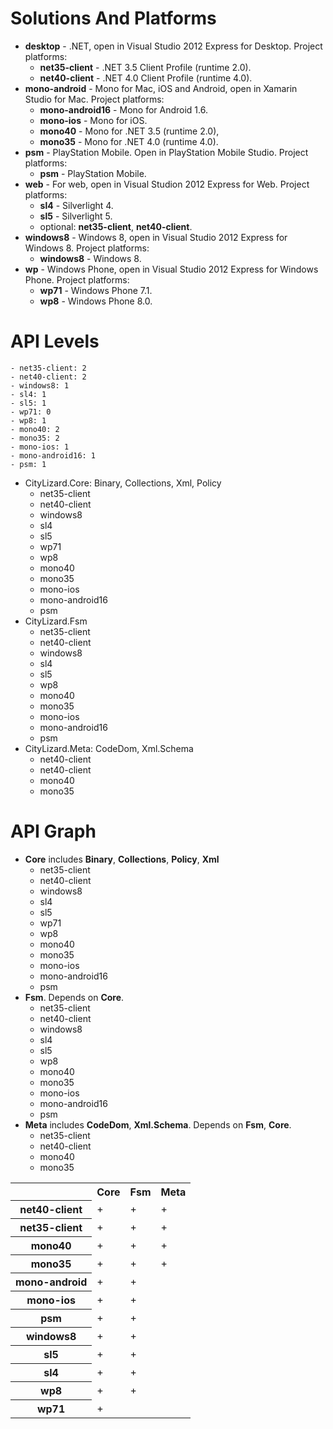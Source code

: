 # Solutions And Platforms

- **desktop** - .NET, open in Visual Studio 2012 Express for Desktop. Project platforms:
  - **net35-client** - .NET 3.5 Client Profile (runtime 2.0).
  - **net40-client** - .NET 4.0 Client Profile (runtime 4.0).
- **mono-android** - Mono for Mac, iOS and Android, open in Xamarin Studio for Mac. Project platforms:
  - **mono-android16** - Mono for Android 1.6.
  - **mono-ios** - Mono for iOS.
  - **mono40** - Mono for .NET 3.5 (runtime 2.0), 
  - **mono35** - Mono for .NET 4.0 (runtime 4.0).
- **psm** - PlayStation Mobile. Open in PlayStation Mobile Studio. Project platforms:
  - **psm** - PlayStation Mobile.
- **web** - For web, open in Visual Studion 2012 Express for Web. Project platforms:
  - **sl4** - Silverlight 4.
  - **sl5** - Silverlight 5.
  - optional: **net35-client**, **net40-client**.
- **windows8** - Windows 8, open in Visual Studio 2012 Express for Windows 8. Project platforms:
  - **windows8** - Windows 8.
- **wp** - Windows Phone, open in Visual Studio 2012 Express for Windows Phone. Project platforms:
  - **wp71** - Windows Phone 7.1.
  - **wp8** - Windows Phone 8.0.

# API Levels

	- net35-client: 2
	- net40-client: 2
	- windows8: 1
	- sl4: 1
	- sl5: 1
	- wp71: 0
	- wp8: 1
	- mono40: 2
	- mono35: 2
	- mono-ios: 1
	- mono-android16: 1
	- psm: 1

- CityLizard.Core: Binary, Collections, Xml, Policy
	- net35-client
	- net40-client
	- windows8
	- sl4
	- sl5
	- wp71
	- wp8
	- mono40
	- mono35
	- mono-ios
	- mono-android16
	- psm
- CityLizard.Fsm
	- net35-client
	- net40-client
	- windows8
	- sl4
	- sl5
	- wp8
	- mono40
	- mono35
	- mono-ios
	- mono-android16
	- psm
- CityLizard.Meta: CodeDom, Xml.Schema
	- net40-client
	- net40-client
	- mono40
	- mono35

# API Graph

- **Core** includes **Binary**, **Collections**, **Policy**, **Xml**
	- net35-client
	- net40-client
	- windows8
	- sl4
	- sl5
	- wp71
	- wp8
	- mono40
	- mono35
	- mono-ios
	- mono-android16
	- psm 
- **Fsm**. Depends on **Core**.
	- net35-client
	- net40-client
	- windows8
	- sl4
	- sl5
	- wp8
	- mono40
	- mono35
	- mono-ios
	- mono-android16
	- psm
- **Meta** includes **CodeDom**, **Xml.Schema**. Depends on **Fsm**, **Core**.
	- net35-client
	- net40-client
	- mono40
	- mono35

<table>
	<tr><th></th><th>Core</th><th>Fsm</th><th>Meta</th></tr>
	<tr><th>net40-client</th><td>+</td><td>+</td><td>+</td></tr>
	<tr><th>net35-client</th><td>+</td><td>+</td><td>+</td></tr>
	<tr><th>mono40</th><td>+</td><td>+</td><td>+</td></tr>
	<tr><th>mono35</th><td>+</td><td>+</td><td>+</td></tr>
	<tr><th>mono-android</th><td>+</td><td>+</td><td></td></tr>
	<tr><th>mono-ios</th><td>+</td><td>+</td><td></td></tr>
	<tr><th>psm</th><td>+</td><td>+</td><td></td></tr>
	<tr><th>windows8</th><td>+</td><td>+</td><td></td></tr>
	<tr><th>sl5</th><td>+</td><td>+</td><td></td></tr>
	<tr><th>sl4</th><td>+</td><td>+</td><td></td></tr>
	<tr><th>wp8</th><td>+</td><td>+</td><td></td></tr>
	<tr><th>wp71</th><td>+</td><td></td><td></td></tr>
</table>
